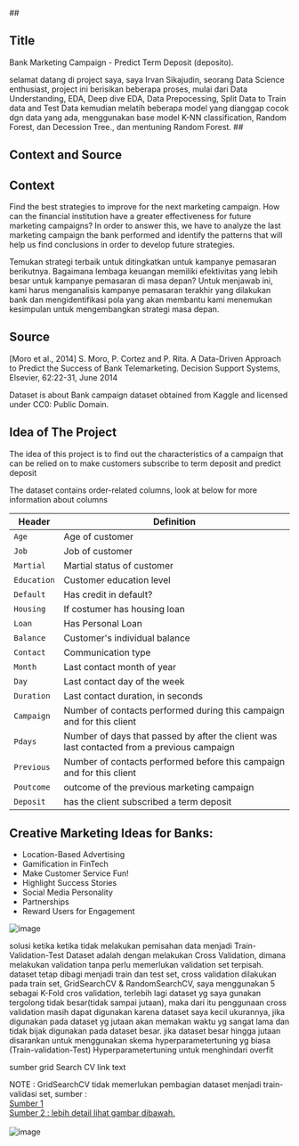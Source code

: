 
##<h2>Title</h2>
Bank Marketing Campaign - Predict Term Deposit (deposito).</br>

selamat datang di project saya, saya Irvan Sikajudin, seorang Data Science enthusiast, project ini berisikan beberapa proses, mulai dari Data Understanding, EDA, Deep dive EDA, Data Prepocessing, Split Data to Train data and Test Data kemudian melatih beberapa model yang dianggap cocok dgn data yang ada, menggunakan base model K-NN classification, Random Forest, dan Decession Tree., dan mentuning Random Forest.
##<h2>Context and Source</h2>

<h2>Context</h2>
Find the best strategies to improve for the next marketing campaign. How can the financial institution have a greater effectiveness for future marketing campaigns? In order to answer this, we have to analyze the last marketing campaign the bank performed and identify the patterns that will help us find conclusions in order to develop future strategies.<br>

Temukan strategi terbaik untuk ditingkatkan untuk kampanye pemasaran berikutnya. Bagaimana lembaga keuangan memiliki efektivitas yang lebih besar untuk kampanye pemasaran di masa depan? Untuk menjawab ini, kami harus menganalisis kampanye pemasaran terakhir yang dilakukan bank dan mengidentifikasi pola yang akan membantu kami menemukan kesimpulan untuk mengembangkan strategi masa depan.<br>

<h2>Source</h2>
[Moro et al., 2014] S. Moro, P. Cortez and P. Rita. A Data-Driven Approach to Predict the Success of Bank Telemarketing. Decision Support Systems, Elsevier, 62:22-31, June 2014

Dataset is about Bank campaign dataset obtained from Kaggle and licensed under CC0: Public Domain.

## Idea of The Project
The idea of ​​this project is to find out the characteristics of a campaign that can be relied on to make customers subscribe to term deposit and predict deposit

The dataset contains order-related columns, look at below for more information about columns

<table>
<thead><tr>
<th>Header</th>
<th>Definition</th>
</tr>
</thead>
<tbody>
<tr>
<td><code>Age</code></td>
<td>Age of customer</td>
</tr>
<tr>
<td><code>Job</code></td>
<td>Job of customer</td>
</tr>
<tr>
<td><code>Martial</code></td>
<td>Martial status of customer  </td>
</tr>
<tr>
<td><code>Education</code></td>
<td>Customer education level</td>
</tr>
<tr>
<td><code>Default</code></td>
<td>Has credit in default?</td>
</tr>
<tr>
<td><code>Housing</code></td>
<td>If costumer has housing loan</td>
</tr>
<tr>
<td><code>Loan</code></td>
<td>Has Personal Loan</td>
</tr>
<tr>
<td><code>Balance</code></td>
<td>Customer's individual balance</td>
</tr>
<tr>
<td><code>Contact</code></td>
<td>Communication type</td>
</tr>
<tr>
<td><code>Month</code></td>
<td>Last contact month of year </td>
</tr>
<tr>
<td><code>Day</code></td>
<td>Last contact day of the week</td>
</tr>
<tr>
<td><code>Duration</code></td>
<td>Last contact duration, in seconds</td>
</tr>
<tr>
<td><code>Campaign</code></td>
<td>Number of contacts performed during this campaign and for this client</td>
</tr>
<tr>
<td><code>Pdays</code></td>
<td>Number of days that passed by after the client was last contacted from a previous campaign</td>
</tr>
<tr>
<td><code>Previous</code></td>
<td>Number of contacts performed before this campaign and for this client</td>
</tr>
<tr>
<td><code>Poutcome</code></td>
<td>outcome of the previous marketing campaign </td>
</tr>
<tr>
<td><code>Deposit</code></td>
<td>has the client subscribed a term deposit</td>
</tr>
</tbody>
</table>


## <h2>Creative Marketing Ideas for Banks:</h2>


*   Location-Based Advertising
*   Gamification in FinTech
*   Make Customer Service Fun!
*   Highlight Success Stories
*   Social Media Personality
*   Partnerships
*   Reward Users for Engagement


![image](https://user-images.githubusercontent.com/41347634/176096942-23eaf3cc-cb8e-4d22-9507-addb1ba441b7.png)

solusi ketika ketika tidak melakukan pemisahan data menjadi Train-Validation-Test Dataset adalah dengan melakukan Cross Validation, dimana melakukan validation tanpa perlu memerlukan validation set terpisah. dataset tetap dibagi menjadi train dan test set, cross validation dilakukan pada train set, GridSearchCV & RandomSearchCV, saya menggunakan 5 sebagai K-Fold cros validation, terlebih lagi dataset yg saya gunakan tergolong tidak besar(tidak sampai jutaan), maka dari itu penggunaan cross validation masih dapat digunakan karena dataset saya kecil ukurannya, jika digunakan pada dataset yg jutaan akan memakan waktu yg sangat lama dan tidak bijak digunakan pada dataset besar. jika dataset besar hingga jutaan disarankan untuk menggunakan skema hyperparametertuning yg biasa (Train-validation-Test)
Hyperparametertuning untuk menghindari overfit

sumber grid Search CV link text

NOTE : GridSearchCV tidak memerlukan pembagian dataset menjadi train-validasi set, sumber :</br> <a href="https://www.researchgate.net/post/Should_I_first_split_the_data_into_train_and_validation_sets_and_then_use_GridSearchCV_on_the_training_set_followed_by_K_Fold_CV_on_my_training_set">Sumber 1</a></br>
<a href="https://www.quora.com/In-scikit-learn-in-GridSearchCV-can-I-manually-set-validation-set-examples-for-cross-validation">Sumber 2 : lebih detail lihat gambar dibawah.</a></br></br>
![image](https://user-images.githubusercontent.com/41347634/176102262-867208f8-0adf-479e-aad3-c0ab9c93a128.png)



